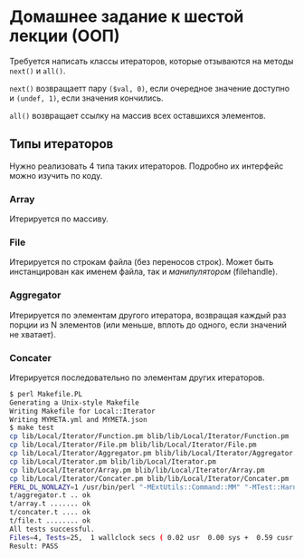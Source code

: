 Домашнее задание к шестой лекции (ООП)
======================================

Требуется написать классы итераторов, которые отзываются на методы `next()` и `all()`.

`next()` возвращаетт пару `($val, 0)`, если очередное значение доступно и `(undef, 1)`, если значения кончились.

`all()` возвращает ссылку на массив всех оставшихся элементов.

Типы итераторов
---------------

Нужно реализовать 4 типа таких итераторов. Подробно их интерфейс можно изучить по коду.

### Array

Итерируется по массиву.

### File

Итерируется по строкам файла (без переносов строк). Может быть инстанцирован как именем файла, так и _манипулятором_ (filehandle).

### Aggregator

Итерируется по элементам другого итератора, возвращая каждый раз порции из N элементов (или меньше, вплоть до одного, если значений не хватает).

### Concater

Итерируется последовательно по элементам других итераторов.

```bash
$ perl Makefile.PL
Generating a Unix-style Makefile
Writing Makefile for Local::Iterator
Writing MYMETA.yml and MYMETA.json
$ make test
cp lib/Local/Iterator/Function.pm blib/lib/Local/Iterator/Function.pm
cp lib/Local/Iterator/File.pm blib/lib/Local/Iterator/File.pm
cp lib/Local/Iterator/Aggregator.pm blib/lib/Local/Iterator/Aggregator.pm
cp lib/Local/Iterator.pm blib/lib/Local/Iterator.pm
cp lib/Local/Iterator/Array.pm blib/lib/Local/Iterator/Array.pm
cp lib/Local/Iterator/Concater.pm blib/lib/Local/Iterator/Concater.pm
PERL_DL_NONLAZY=1 /usr/bin/perl "-MExtUtils::Command::MM" "-MTest::Harness" "-e" "undef *Test::Harness::Switches; test_harness(0, 'blib/lib', 'blib/arch')" t/*.t
t/aggregator.t .. ok
t/array.t ....... ok
t/concater.t .... ok
t/file.t ........ ok
All tests successful.
Files=4, Tests=25,  1 wallclock secs ( 0.02 usr  0.00 sys +  0.59 cusr  0.03 csys =  0.64 CPU)
Result: PASS
```
